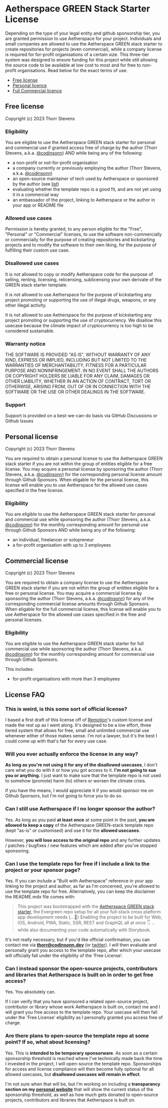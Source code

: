 # Aetherspace GREEN Stack Starter License

Depending on the type of your legal entity and github sponsorship tier, you are granted permission to use Aetherspace for your project. Individuals and small companies are allowed to use the Aetherspace GREEN stack starter to create repositories for projects (even commercial), while a company license is required for for-profit organisations of a certain size. This three-tier system was designed to ensure funding for this project while still allowing the source code to be available at low cost to most and for free to non-profit organisations. Read below for the exact terms of use.

- [Free license](#free-license)
- [Personal licence](#personal-license)
- [Full Commercial licence](#commercial-license)

## Free license

Copyright (c) 2023 Thorr Stevens

### Eligibility

You are eligible to use the Aetherspace GREEN stack starter for personal and commercial use if granted access free of charge by the author (Thorr Stevens, a.k.a. [@codinsonn](https://github.com/sponsors/codinsonn)) AND while being any of the following:
- a non-profit or not-for-profit organisation
- a company currently or previously employing the author (Thorr Stevens, a.k.a. [@codinsonn](https://github.com/sponsors/codinsonn))
- an open-source maintainer of tech used by Aetherspace or sponsored by the author (see [list](https://github.com/codinsonn?tab=sponsoring))
- evaluating whether the template repo is a good fit, and are not yet using it in a commercial way
- an embassador of the project, linking to Aetherspace or the author in your app or README file

### Allowed use cases

Permission is hereby granted, to any person eligible for the "Free", "Personal" or "Commercial" licenses, to use the software non-commercially or commercially for the purpose of creating repositories and kickstarting projects and to modify the software to their own liking, for the purpose of fulfilling their custom use case.

### Disallowed use cases

It is not allowed to copy or modify Aetherspace code for the purpose of selling, renting, licensing, relicensing, sublicensing your own derivate of the GREEN stack starter template.

It is not allowed to use Aetherspace for the purpose of kickstarting any project promoting or supporting the use of illegal drugs, weapons, or any other illegal activity.

It is not allowed to use Aetherspace for the purpose of kickstarting any project promoting or supporting the use of cryptocurrency. We disallow this usecase because the climate impact of cryptocurrency is too high to be considered sustainable.

### Warranty notice

THE SOFTWARE IS PROVIDED "AS IS", WITHOUT WARRANTY OF ANY KIND, EXPRESS OR
IMPLIED, INCLUDING BUT NOT LIMITED TO THE WARRANTIES OF MERCHANTABILITY,
FITNESS FOR A PARTICULAR PURPOSE AND NONINFRINGEMENT. IN NO EVENT SHALL THE
AUTHORS OR COPYRIGHT HOLDERS BE LIABLE FOR ANY CLAIM, DAMAGES OR OTHER
LIABILITY, WHETHER IN AN ACTION OF CONTRACT, TORT OR OTHERWISE, ARISING FROM,
OUT OF OR IN CONNECTION WITH THE SOFTWARE OR THE USE OR OTHER DEALINGS IN THE
SOFTWARE.

### Support

Support is provided on a best-we-can-do basis via GitHub Discussions or Github Issues

## Personal license

Copyright (c) 2023 Thorr Stevens

You are required to obtain a personal license to use the Aetherspace GREEN stack starter if you are not within the group of entities eligible for a free license. You may acquire a personal license by sponsoring the author (Thorr Stevens, a.k.a. [@codinsonn](https://github.com/sponsors/codinsonn)) for the corresponding personal license amount through Github Sponsors. When eligable for the personal license, this license will enable you to use Aetherspace for the allowed use cases specified in the free license.

### Eligibility

You are eligible to use the Aetherspace GREEN stack starter for personal and commercial use while sponsoring the author (Thorr Stevens, a.k.a. [@codinsonn](https://github.com/sponsors/codinsonn)) for the monthly corresponding amount for personal use through Github Sponsors AND while being any of the following:
- an individual, freelancer or solopreneur
- a for-profit organisation with up to 3 employees

## Commercial license

Copyright (c) 2023 Thorr Stevens

You are required to obtain a company license to use the Aetherspace GREEN stack starter if you are not within the group of entities eligible for a free or personal license. You may acquire a commercial license by sponsoring the author (Thorr Stevens, a.k.a. [@codinsonn](https://github.com/sponsors/codinsonn)) for any of the corresponding commercial license amounts through Github Sponsors. When eligable for the full commercial license, this license will enable you to use Aetherspace for the allowed use cases specified in the free and personal licenses.

### Eligibility

You are eligible to use the Aetherspace GREEN stack starter for full commercial use while sponsoring the author (Thorr Stevens, a.k.a. [@codinsonn](https://github.com/sponsors/codinsonn)) for the monthly corresponding amount for commercial use through Github Sponsors.

This includes:
- for-profit organisations with more than 3 employees

## License FAQ

### This is weird, is this some sort of official license?

I based a first draft of this license off of [Remotion](https://github.com/remotion-dev/remotion/blob/main/LICENSE.md)'s custom license and made the rest up as I went along. It's designed to be a low effort, three tiered system that allows for free, small and unlimited commercial use whenever either of those makes sense. I'm not a lawyer, but it's the best I could come up with that's fair for every use case.

### Will you ever actually enforce the license in any way?

**As long as you're not using it for any of the disallowed usecases**, I don't care what you do with it or how you got access to it. **I'm not going to sue you or anything.** I just want to make sure that the template repo is not used to somehow (promote) harm (to) others or worsen the climate crisis.

If you have the means, I would appreciate it if you would sponsor me on Github Sponsors, but I'm not going to force you to do so.

### Can I still use Aetherspace if I no longer sponsor the author?

Yes. As long as you paid **at least once** at some point in the past, **you are allowed to keep a copy** of the Aetherspace GREEN-stack template repo (kept "as-is" or customised) and use it for the **allowed usecases**.

However, **you will lose access to the original repo** and any further updates / patches / bugfixes / new features which are added after you've stopped sponsoring.

### Can I use the template repo for free if I include a link to the project or your sponsor page?

Yes. If you can include a "Built with Aetherspace" reference in your app linking to the project and author, as far as I'm concerned, you're allowed to use the template repo for free. Alternatively, you can keep the disclaimer the README.mdx file comes with:

> This project was bootstrapped with the [Aetherspace GREEN stack starter](https://github.com/sponsors/codinsonn), the Evergreen repo setup for all your full-stack cross platform app development needs \{...💚\} Enabling the project to be built for Web, iOS, Android, PWA, Static, SSR, REST and GraphQL all at once 👇 ... while also documenting your code automatically with Storybook.

It's not really necessary, but if you'd like official confirmation, you can contact me via **thorr@codinsonn.dev** (or [twitter](https://twitter.com/codinsonn)). I will then evaluate and personally grant you access to the template repo, after which your usecase will officially fall under the eligibility of the 'Free License'.

### Can I instead sponsor the open-source projects, contributors and libraries that Aetherspace is built on in order to get free access?

Yes. You absolutely can.

If I can verify that you have sponsored a related open-source project, contributor or library whose work Aetherspace is built on, contact me and I will grant you free access to the template repo. Your usecase will then fall under the 'Free License' eligibility as I personally granted you access free of charge.

### Are there plans to open-source the template repo at some point? If so, what about licensing?

Yes. This is **intended to be temporary sponsorware**. As soon as a certain sponsorship threshold is reached where I've technically made back the time I invested in the project, I will open-source the template repo. Sponsorships for access and license compliance will then become fully optional for all allowed usecases, but **disallowed usecases will remain in effect**.

I'm not sure when that will be, but I'm working on including a **transparancy section on my [personal website](https://codinsonn.dev)** that will show the current status of the sponsorship threshold, as well as how much gets donated to open-source projects, contributors and libraries that Aetherspace is built on.
